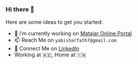 ### Hi there 👋

Here are some ideas to get you started:

- 🔭 I’m currently working on [Matajar Online Portal](http://matajar.ae)
- 📫 Reach Me on `yabisharfath7@gmail.com`
- 🤝 Connect Me on [LinkedIn](https://www.linkedin.com/in/yabish-arfath/)
- Working at 🇦🇪, Home at 🇮🇳
